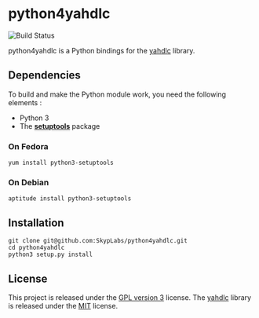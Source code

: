 # python4yahdlc

![Build Status](https://travis-ci.org/SkypLabs/python4yahdlc.svg)

python4yahdlc is a Python bindings for the [yahdlc][1] library.

## Dependencies

To build and make the Python module work, you need the following elements :

 * Python 3
 * The **[setuptools][2]** package

### On Fedora

    yum install python3-setuptools

### On Debian

    aptitude install python3-setuptools

## Installation

    git clone git@github.com:SkypLabs/python4yahdlc.git
    cd python4yahdlc
    python3 setup.py install

## License

This project is released under the [GPL version 3][3] license. The [yahdlc][1] library is released under the [MIT][4] license.

  [1]: https://github.com/bang-olufsen/yahdlc
  [2]: https://pypi.python.org/pypi/setuptools
  [3]: https://www.gnu.org/licenses/gpl.txt
  [4]: https://github.com/bang-olufsen/yahdlc/blob/master/LICENSE
